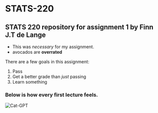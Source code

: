 # STATS-220
## STATS 220 repository for assignment 1 by Finn J.T de Lange

* This was *necessary* for my assignment.
* avocados are **overrated**

There are a few goals in this assignment:

1. Pass
2. Get a better grade than *just* passing
3. Learn something

### Below is how every first lecture feels.
![Cat-GPT]([https://www.cat-gpt.com/](https://www.google.com/url?sa=i&url=https%3A%2F%2Fgiphy.com%2Fexplore%2Ftheres-a-cat-on-his-head%3Fsort%3Drelevant&psig=AOvVaw2wjil6EyoKzxjO6e38Xa5r&ust=1709172370901000&source=images&cd=vfe&opi=89978449&ved=0CBIQjRxqFwoTCJCnrLL5zIQDFQAAAAAdAAAAABAD)https://www.google.com/url?sa=i&url=https%3A%2F%2Fgiphy.com%2Fexplore%2Ftheres-a-cat-on-his-head%3Fsort%3Drelevant&psig=AOvVaw2wjil6EyoKzxjO6e38Xa5r&ust=1709172370901000&source=images&cd=vfe&opi=89978449&ved=0CBIQjRxqFwoTCJCnrLL5zIQDFQAAAAAdAAAAABAD](https://media1.tenor.com/m/KyVAeta1OfYAAAAC/cat-head-bang.gif)https://media1.tenor.com/m/KyVAeta1OfYAAAAC/cat-head-bang.gif](https://cdn.pixabay.com/photo/2024/02/23/17/26/clock-8592484_1280.jpg)https://cdn.pixabay.com/photo/2024/02/23/17/26/clock-8592484_1280.jpg)
